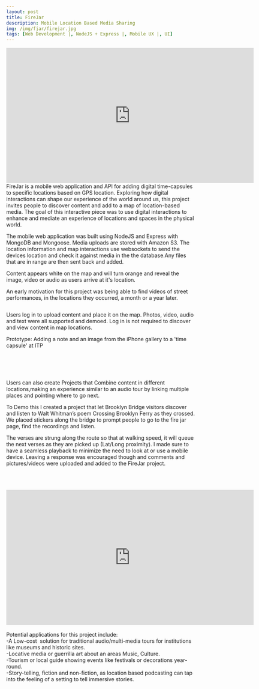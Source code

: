```yaml
---
layout: post
title: FireJar
description: Mobile Location Based Media Sharing
img: /img/fjar/firejar.jpg
tags: [Web Development |, NodeJS + Express |, Mobile UX |, UI]
---
```



<iframe src="https://player.vimeo.com/video/165600223" width="660" height="360" frameborder="0" webkitallowfullscreen mozallowfullscreen allowfullscreen></iframe>
FireJar is a mobile web application and API for adding digital time-capsules to specific locations based on GPS location.
Exploring how digital interactions can shape our experience of the world around us, this project invites people to discover content and add to a map of location-based media. The goal of this interactive piece was to use digital interactions to enhance and mediate an experience of locations and spaces in the physical world.

The mobile web application was built using NodeJS and Express with MongoDB and Mongoose. Media uploads are stored with Amazon S3. The location information and map interactions use websockets to send  the devices location and check it against media in the the database.Any files that are in range are then sent back and added.


Content appears white on the map and will turn orange and reveal the image, video or audio as users arrive at it's location.


An early motivation for this project was being able to find videos of street performances, in the locations they occurred, a month or a year later.

<div class="img_row">
	<img class="col three" src="{{ site.baseurl }}/img/fjar/phnbrdg.JPG" alt="" title="example image"/>
</div>


Users log in to upload content and place it on the map. Photos, video, audio and text were all supported and demoed. Log in is not required to discover and view content in map locations.

<div class="img_row">
  <img class="col three" src="{{ site.baseurl }}/img/fjar/addToITP.gif" alt="" title="add note"/>
</div>
<div class="col three caption">
  Prototype: Adding a note and an image from the iPhone gallery to a 'time capsule' at ITP
</div>
<br><br><br><br>
<img class="col one" src="{{ site.baseurl }}/img/fjar/brdgapprch.gif" alt="" title="example"/>



Users can also create Projects that Combine content in different locations,making an experience similar to an audio tour by linking multiple places and pointing where to go next.



To Demo this I created a project that let Brooklyn Bridge visitors discover and listen to Walt Whitman’s poem Crossing Brooklyn Ferry as they crossed.
We placed stickers along the bridge to prompt people to go to the fire jar page, find the recordings and listen. 


The verses are strung along the route so that at walking speed, it will queue the next verses as they are picked up (Lat/Long proximity). I made sure to have a seamless playback to minimize the need to look at or use a mobile device. Leaving a response was encouraged though and comments and pictures/videos were uploaded and added to the FireJar project.

<br><br>

<iframe src="https://player.vimeo.com/video/165600283" width="660" height="360" frameborder="0" webkitallowfullscreen mozallowfullscreen allowfullscreen></iframe>
<br><br>
Potential applications for this project include: <br>
-A Low-cost  solution for traditional audio/multi-media tours for institutions like museums and historic sites.<br>
-Locative media or guerrilla art about an areas Music,  Culture. <br>
-Tourism or local guide showing events like festivals or decorations year-round.<br>
-Story-telling, fiction and non-fiction, as location based podcasting can tap into the feeling of a setting to tell immersive stories.



